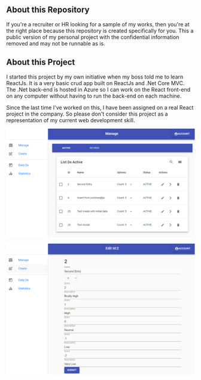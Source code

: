 ## About this Repository

If you're a recruiter or HR looking for a sample of my works, then you're at the right place because this repository is created specifically for you. This a public version of my personal project with the confidential information removed and may not be runnable as is.

## About this Project
I started this project by my own initiative when my boss told me to learn ReactJs. It is a very basic crud app built on ReactJs and .Net Core MVC. The .Net back-end is hosted in Azure so I can work on the React front-end on any computer without having to run the back-end on each machine.

Since the last time I've worked on this, I have been assigned on a real React project in the company. So please don't consider this project as a representation of my current web development skill.

![Table](https://github.com/fakewars/Public-ReactNetCoreCrudApp/blob/master/_screenshots/main.PNG)

![Edit](https://github.com/fakewars/Public-ReactNetCoreCrudApp/blob/master/_screenshots/edit.PNG)
